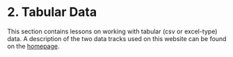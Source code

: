 # 2. Tabular Data

This section contains lessons on working with tabular (csv or excel-type) data. A description of the two data tracks used on this website can be found on the [homepage](../../index.md).

```{tableofcontents}
```
